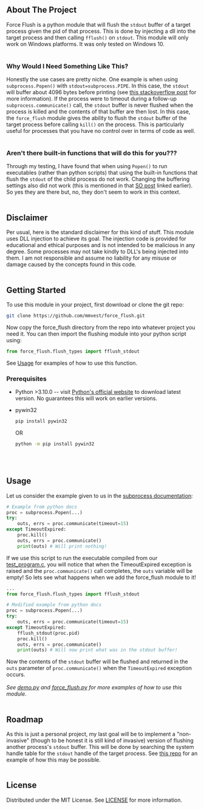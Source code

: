 ## About The Project

Force Flush is a python module that will flush the `stdout` buffer of a target process given the pid of that process. This is done by injecting a dll into the target process and then calling `fflush()` on `stdout`. This module will only work on Windows platforms. It was only tested on Windows 10.
<br>
<br>

### Why Would I Need Something Like This?

Honestly the use cases are pretty niche. One example is when using `subprocess.Popen()` with `stdout=subprocess.PIPE`. In this case, the `stdout` will buffer about 4096 bytes before printing (see [this stackoverflow post](https://stackoverflow.com/questions/1410849) for more information). If the process were to timeout during a follow-up `subprocess.communicate()` call, the `stdout` buffer is never flushed when the process is killed and the contents of that buffer are then lost. In this case, the `force_flush` module gives the ability to flush the `stdout` buffer of the target process before calling `kill()` on the process. This is particularly useful for processes that you have no control over in terms of code as well. 
<br>
<br>

### Aren't there built-in functions that will do this for you???

Through my testing, I have found that when using `Popen()` to run executables (rather than python scripts) that using the built-in functions that flush the `stdout` of the child process do not work. Changing the buffering settings also did not work (this is mentioned in that [SO post](https://stackoverflow.com/questions/1410849) linked earlier). So yes they are there but, no, they don't seem to work in this context.
<br>
<br>

## Disclaimer
Per usual, here is the standard disclaimer for this kind of stuff. This module uses DLL injection to achieve its goal. The injection code is provided for educational and ethical purposes and is not intended to be malicious in any degree. Some processes may not take kindly to DLL's being injected into them. I am not responsible and assume no liability for any misuse or damage caused by the concepts found in this code. 
<br>
<br>

## Getting Started
To use this module in your project, first download or clone the git repo:
```sh
git clone https://github.com/mmvest/force_flush.git
```
Now copy the force_flush directory from the repo into whatever project you need it. You can then import the flushing module into your python script using:
```py
from force_flush.flush_types import fflush_stdout
```
See [Usage](#usage) for examples of how to use this function.

### Prerequisites
* Python >3.10.0 -- visit [Python's official website](https://www.python.org/downloads/) to download latest version. No guarantees this will work on earlier versions.

* pywin32
  ```sh
  pip install pywin32
  ```
  OR
  ```sh
  python -m pip install pywin32
  ```
<br>
<br>

## Usage

Let us consider the example given to us in the [subprocess documentation](https://docs.python.org/3/library/subprocess.html#subprocess.Popen.communicate):
```py
# Example from python docs
proc = subprocess.Popen(...)
try:
    outs, errs = proc.communicate(timeout=15)
except TimeoutExpired:
    proc.kill()
    outs, errs = proc.communicate()
    print(outs) # Will print nothing!
```
If we use this script to run the executable compiled from our [test_program.c](force_flush\resources\test_program.c), you will notice that when the TimeoutExpired exception is raised and the `proc.communicate()` call completes, the `outs` variable will be empty! So lets see what happens when we add the force_flush module to it!
```py
...
from force_flush.flush_types import fflush_stdout

# Modified example from python docs
proc = subprocess.Popen(...)
try:
    outs, errs = proc.communicate(timeout=15)
except TimeoutExpired:
    fflush_stdout(proc.pid)
    proc.kill()
    outs, errs = proc.communicate()
    print(outs) # Will now print what was in the stdout buffer!
```
Now the contents of the `stdout` buffer will be flushed and returned in the `outs` parameter of `proc.communicate()` when the `TimeoutExpired` exception occurs.
<br>
<br>
_See [demo.py](demo.py) and [force_flush.py](force_flush.py) for more examples of how to use this module._
<br>
<br>

## Roadmap
As this is just a personal project, my last goal will be to implement a "non-invasive" (though to be honest it is still kind of invasive) version of flushing another process's `stdout` buffer. This will be done by searching the system handle table for the `stdout` handle of the target process. See [this repo](https://github.com/SinaKarvandi/Process-Magics/tree/master/EnumAllHandles) for an example of how this may be possible.
<br>
<br>

## License

Distributed under the MIT License. See [LICENSE](LICENSE) for more information.
